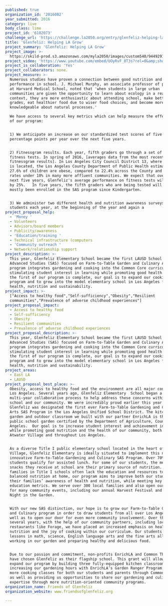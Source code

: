 ```yaml
---
published: true
organization_id: '2016082'
year_submitted: 2016
category: live
body_class: lime
project_id: '6102073'
challenge_url: 'https://challenge.la2050.org/entry/glenfeliz-helping-la-grow'
title: 'Glenfeliz: Helping LA Grow'
project_summary: 'Glenfeliz: Helping LA Grow'
project_image: >-
  https://skild-prod.s3.amazonaws.com/myla2050/images/custom540/9449291893741-team90.jpg
project_video: 'https://www.youtube.com/embed/UOyRvF_8T3s?rel=0&amp;showinfo=0'
project_is_collaboration: 'Yes'
project_collaborators: none.
project_measure: >-
  Numerous studies have proven a connection between good nutrition and
  performance in school. J. Michael Murphy, an associate professor of psychology
  at Harvard Medical School, noted that 'when students in large urban
  communities are given the opportunity to learn about ecology in a real-world
  context, they are more enthusiastic about attending school, make better
  grades, eat healthier food due to wiser food choices, and become more
  knowledgeable about natural processes.' 

  We have access to several key metrics which can help measure the effectiveness
  of our program:


  1) We anticipate an increase on our standardized test scores of five
  percentage points per year over the next five years.


  2) Fitnessgram results. Each year, fifth graders go through a set of physical
  fitness tests. In spring of 2016, [averages data from the most recent
  fitnessgram results]. In Los Angeles City Council District 13, where Glenfeliz
  is located, the Los Angeles County Department of Public Health estimates that
  27.6% of children are obese, compared to 22.4% across the County and with
  rates under 10% in many more affluent communities. We expect that over the
  next five years, Glenfeliz's average performance on fitness tests will improve
  by 25%.   In five years, the fifth graders who are being tested will have
  mostly been enrolled in the SAS program since Kindergarten.


  3) We administer two different health and nutrition awareness surveys to our
  students each year, at the beginning of the year and again a
project_proposal_help:
  - 'Money '
  - Volunteers
  - Advisors/board members
  - Publicity/awareness
  - 'Education/training '
  - Technical infrastructure (computers
  - 'Community outreach '
  - Network/relationship support
project_description: >-
  This year, Glenfeliz Elementary School became the first LAUSD School for
  Advanced Studies (SAS) focused on Farm-to-Table Garden and Culinary Arts. Our
  program integrates gardening and cooking into the Common Core curriculum,
  stimulating student interest in learning while promoting good health. Now that
  the first of our program is complete, our goal is to expand our cooking
  program and to grow into the model elementary school in Los Angeles for
  health, nutrition and sustainability.
project_impact: >-
  ["Access to healthy food","Self-sufficiency","Obesity","Resilient
  communities","Prevalence of adverse childhood experiences"]
project_proposal_impact:
  - Access to healthy food
  - Self-sufficiency
  - Obesity
  - Resilient communities
  - Prevalence of adverse childhood experiences
project_proposal_description: >-
  This year, Glenfeliz Elementary School became the first LAUSD School for
  Advanced Studies (SAS) focused on Farm-to-Table Garden and Culinary Arts. Our
  program integrates gardening and cooking into the Common Core curriculum,
  stimulating student interest in learning while promoting good health. Now that
  the first of our program is complete, our goal is to expand our cooking
  program and to grow into the model elementary school in Los Angeles for
  health, nutrition and sustainability.
project_areas:
  - East LA
  - LAUSD
project_proposal_best_place: >-
  Obesity, access to healthy food and the environment are all major concerns in
  Los Angeles. Several years ago, Glenfeliz Elementary  School began a
  multi-year collaborative process to help address these concerns within our
  school and our community. We were incredibly proud earlier this year when
  Glenfeliz was designated the first ever Farm-to-Table Gardening and Culinary
  Arts SAS Program in the Los Angeles Unified School District. The kitchen
  garden and outdoor classroom we built with our partner EnrichLA is the first
  public school garden certified by the Department of Agriculture, County of Los
  Angeles.  Our goal is to increase student interest and achievement in school,
  while promoting good nutrition and the health of our community, both in
  Atwater Village and throughout Los Angeles.


  As a diverse Title I public elementary school located in the heart of Atwater
  Village, Glenfeliz Elementary is ideally situated to implement this new and
  innovative Farm-to-Table Gardening and Culinary SAS Program. Over 70% of our
  students qualify for assisted lunch. For some of our students, the meals and
  snacks they receive at school are their primary source of nutrition. Because
  families in Title I schools often lack the education and resources to provide
  balanced nutrition at home, our program aims to improve both our students and
  their families’ awareness of health and nutrition, while meeting key LAUSD
  education metrics. We serve over 300 local families and also open our doors
  for many community events, including our annual Harvest Festival and Friday
  Night in the Garden. 


  With our new SAS distinction, our hope is to grow our Farm-to-Table Gardening
  and Culinary program in order to draw students from all over Los Angeles, as
  well as to open our door for even more community involvement. Over the past
  several years, with the help of our community partners, including local
  restaurants like Forage, we have placed an increased emphasis on health,
  nutrition and the joy of cooking within our curriculum. Our students learn
  lessons in math, science, English language arts and the fine arts all while
  working in our garden and preparing healthy and delicious food. 


  Due to our passion and commitment, non-profits EnrichLA and Common Threads
  have chosen Glenfeliz as their flagship school. This grant will allow us to
  expand our program by building three fully-equipped kitchen classrooms,
  increasing our gardening hours with EnrichLA’s Garden Ranger Program, offering
  more cooking classes for both our students and parents through Common Threads,
  as well as providing us opportunities to share our gardening and culinary
  expertise through more nutrition-oriented community programs.
organization_name: Friends of Glenfeliz
organization_website: www.friendsofglenfeliz.org

---
```

